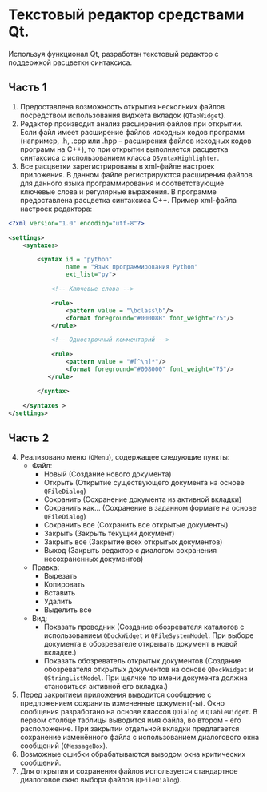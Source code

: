 # Текстовый редактор средствами Qt.

Используя функционал Qt, разработан текстовый редактор с поддержкой расцветки синтаксиса.

## Часть 1

1.	Предоставлена возможность открытия нескольких файлов посредством использования виджета вкладок (`QTabWidget`).
2.	Редактор производит анализ расширения файлов при открытии. 
    Если файл имеет расширение файлов исходных кодов программ (например, .h, .cpp или .hpp – расширения файлов исходных кодов программ на C++),
    то при открытии выполняется расцветка синтаксиса с использованием класса `QSyntaxHighlighter`.
3.	Все расцветки зарегистрированы в xml-файле настроек приложения. 
    В данном файле регистрируются расширения файлов для данного языка программирования и
    соответствующие ключевые слова и регулярные выражения. В программе предоставлена расцветка синтаксиса C++.
    Пример xml-файла настроек редактора:

```xml
<?xml version="1.0" encoding="utf-8"?>

<settings>
    <syntaxes>

        <syntax id = "python"
                name = "Язык программирования Python"
                ext_list="py">

            <!-- Ключевые слова -->

            <rule>
                <pattern value = "\bclass\b"/>
                <format foreground="#00008B" font_weight="75"/>
            </rule>

            <!-- Однострочный комментарий -->

            <rule>
                <pattern value = "#[^\n]*"/>
                <format foreground="#008000" font_weight="75"/>
           </rule>

        </syntax>

    </syntaxes >
</settings>
```

## Часть 2

4.	Реализовано меню (`QMenu`), содержащее следующие пункты:
    * Файл: 
        + Новый (Создание нового документа)
        + Открыть (Открытие существующего документа на основе `QFileDialog`)
        + Сохранить (Сохранение документа из активной вкладки)
        + Сохранить как… (Сохранение в заданном формате на основе `QFileDialog`)
        + Сохранить все (Сохранить все открытые документы)
        + Закрыть (Закрыть текущий документ)
        + Закрыть все (Закрытие всех открытых документов)
        + Выход (Закрыть редактор с диалогом сохранения несохраненных документов)
    * Правка:
        + Вырезать
        + Копировать
        + Вставить
        + Удалить
        + Выделить все
    * Вид:
        + Показать проводник (Создание обозревателя каталогов с использованием `QDockWidget` и `QFileSystemModel`.
          При выборе документа в обозревателе открывать документ в новой вкладке.)
        + Показать обозреватель открытых документов (Создание обозревателя открытых документов на основе `QDockWidget` и
          `QStringListModel`. При щелчке по имени документа должна становиться активной его вкладка.)
5.	Перед закрытием приложения выводится сообщение с предложением сохранить измененные документ(-ы).
    Окно сообщения разработано на основе классов `QDialog` и `QTableWidget`.
    В первом столбце таблицы выводится имя файла, во втором - его расположение.
    При закрытии отдельной вкладки предлагается сохранение изменённого файла с использованием диалогового окна сообщений (`QMessageBox`).
6.	Возможные ошибки обрабатываются выводом окна критических сообщений.
7.	Для открытия и сохранения файлов используется стандартное диалоговое окно выбора файлов (`QFileDialog`).
 


